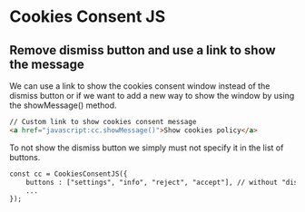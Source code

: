 # Cookies Consent JS

## Remove dismiss button and use a link to show the message

We can use a link to show the cookies consent window instead of the dismiss button or if we want to add a new way to show the window by using the showMessage() method.

```HTML
// Custom link to show cookies consent message
<a href="javascript:cc.showMessage()">Show cookies policy</a>
```

To not show the dismiss button we simply must not specify it in the list of buttons.

```HTML
const cc = CookiesConsentJS({
    buttons : ["settings", "info", "reject", "accept"], // without "dismiss"
    ...
});
```